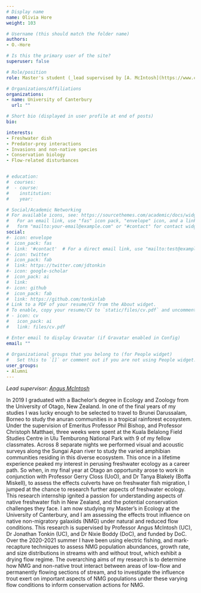 ```yaml
---
# Display name
name: Olivia Hore 
weight: 103

# Username (this should match the folder name)
authors:
- O.-Hore

# Is this the primary user of the site?
superuser: false

# Role/position
role: Master's student (_lead supervised by [A. McIntosh](https://www.canterbury.ac.nz/science/contact-us/people/angus-mcintosh.html)_)

# Organizations/Affiliations
organizations:
- name: University of Canterbury
  url: ""

# Short bio (displayed in user profile at end of posts)
bio: 

interests:
- Freshwater dish
- Predator-prey interactions
- Invasions and non-native species
- Conservation biology
- Flow-related disturbances 


# education:
#  courses:
#  - course: 
#    institution: 
#    year: 

# Social/Academic Networking
# For available icons, see: https://sourcethemes.com/academic/docs/widgets/#icons
#   For an email link, use "fas" icon pack, "envelope" icon, and a link in the
#   form "mailto:your-email@example.com" or "#contact" for contact widget.
social:
#- icon: envelope
#  icon_pack: fas
#  link: '#contact'  # For a direct email link, use "mailto:test@example.org".
#- icon: twitter
#  icon_pack: fab
#  link: https://twitter.com/jdtonkin
#- icon: google-scholar
#  icon_pack: ai
#  link: 
#- icon: github
#  icon_pack: fab
#  link: https://github.com/tonkinlab
# Link to a PDF of your resume/CV from the About widget.
# To enable, copy your resume/CV to `static/files/cv.pdf` and uncomment the lines below.  
# - icon: cv
#   icon_pack: ai
#   link: files/cv.pdf

# Enter email to display Gravatar (if Gravatar enabled in Config)
email: ""
  
# Organizational groups that you belong to (for People widget)
#   Set this to `[]` or comment out if you are not using People widget.  
user_groups:
- Alumni
---
```


_Lead supervisor: [Angus McIntosh](https://www.canterbury.ac.nz/science/contact-us/people/angus-mcintosh.html)_


In 2019 I graduated with a Bachelor’s degree in Ecology and Zoology from the University of Otago, New Zealand. In one of the final years of my studies I was lucky enough to be selected to travel to Brunei Darussalam, Borneo to study the anuran communities in a tropical rainforest ecosystem. Under the supervision of Emeritus Professor Phil Bishop, and Professor Christoph Matthaei, three weeks were spent at the Kuala Belalong Field Studies Centre in Ulu Temburong National Park with 9 of my fellow classmates. Across 8 separate nights we performed visual and acoustic surveys along the Sungai Apan river to study the varied amphibian communities residing in this diverse ecosystem. This once in a lifetime experience peaked my interest in perusing freshwater ecology as a career path. So when, in my final year at Otago an opportunity arose to work in conjunction with Professor Gerry Closs (UoO), and Dr Tanya Blakely (Boffa Miskell), to assess the effects culverts have on freshwater fish migration, I jumped at the chance to research further aspects of freshwater ecology. This research internship ignited a passion for understanding aspects of native freshwater fish in New Zealand, and the potential conservation challenges they face. I am now studying my Master’s in Ecology at the University of Canterbury, and I am assessing the effects trout influence on native non-migratory galaxiids (NMG) under natural and reduced flow conditions. This research is supervised by Professor Angus McIntosh (UC), Dr Jonathan Tonkin (UC), and Dr Nixie Boddy (DoC), and funded by DoC. Over the 2020-2021 summer I have been using electric fishing, and mark-recapture techniques to assess NMG population abundances, growth rate, and size distributions in streams with and without trout, which exhibit a drying flow regime. The overarching aims of my research is to determine how NMG and non-native trout interact between areas of low-flow and permanently flowing sections of stream, and to investigate the influence trout exert on important aspects of NMG populations under these varying flow conditions to inform conservation actions for NMG. 
